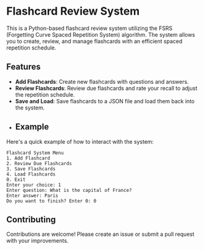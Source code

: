 # Flashcard Review System

This is a Python-based flashcard review system utilizing the FSRS (Forgetting Curve Spaced Repetition System) algorithm. The system allows you to create, review, and manage flashcards with an efficient spaced repetition schedule.

## Features

- **Add Flashcards**: Create new flashcards with questions and answers.
- **Review Flashcards**: Review due flashcards and rate your recall to adjust the repetition schedule.
- **Save and Load**: Save flashcards to a JSON file and load them back into the system.
- ## Example

Here's a quick example of how to interact with the system:

```plaintext
Flashcard System Menu
1. Add Flashcard
2. Review Due Flashcards
3. Save Flashcards
4. Load Flashcards
0. Exit
Enter your choice: 1
Enter question: What is the capital of France?
Enter answer: Paris
Do you want to finish? Enter 0: 0
```
## Contributing

Contributions are welcome! Please create an issue or submit a pull request with your improvements.
